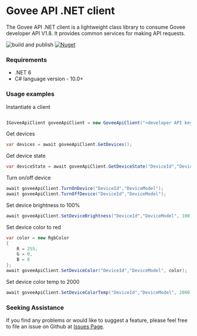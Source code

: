 # Govee API .NET client

The Govee API .NET client is a lightweight class library to consume Govee developer API V1.8. It provides common services for making API requests.

![build and publish](https://github.com/Duke-fleed/govee-api-dotnet-client/actions/workflows/package.yml/badge.svg)
[![Nuget](https://img.shields.io/nuget/v/GoveeApiClient?cacheSeconds=50)](https://www.nuget.org/packages/GoveeApiClient/)

### Requirements

* .NET 6
* C# language version - 10.0+

### Usage examples

Instantiate a client

```C#

IGoveeApiClient goveeApiClient = new GoveeApiClient("<developer API key here>");
```

Get devices
```C#
var devices = await goveeApiClient.GetDevices();
```

Get device state
```C#
var deviceState = await goveeApiClient.GetDeviceState("DeviceId","DeviceModel");
```

Turn on/off device
```C#
await goveeApiClient.TurnOnDevice("DeviceId","DeviceModel");
await goveeApiClient.TurnOffDevice("DeviceId","DeviceModel");
```

Set device brightness to 100%
```C#
await goveeApiClient.SetDeviceBrightness("DeviceId","DeviceModel", 100);
```

Set device color to red
```C#
var color = new RgbColor
{
    R = 255,
    G = 0,
    B = 0
};
await goveeApiClient.SetDeviceColor("DeviceId","DeviceModel", color);
```

Set device color temp to 2000
```C#
await goveeApiClient.SetDeviceColorTemp("DeviceId","DeviceModel", 2000);
```

### Seeking Assistance
If you find any problems or would like to suggest a feature, please feel free to file an issue on Github at [Issues Page](https://github.com/Duke-fleed/govee-api-dotnet-client/issues).